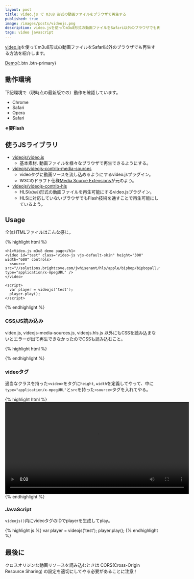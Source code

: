 ```yaml
---
layout: post
title: video.js で m3u8 形式の動画ファイルをブラウザで再生する
published: true
image: /images/posts/videojs.png
description: video.jsを使ってm3u8形式の動画ファイルをSafari以外のブラウザでも再生する方法を紹介します。
tags: video javascript
---
```


[video.js](https://github.com/videojs/video.js)を使ってm3u8形式の動画ファイルをSafari以外のブラウザでも再生する方法を紹介します。

[Demo](http://toshimaru.net/demo/videojs-m3u8/){:.btn .btn-primary}

## 動作環境

下記環境で（現時点の最新版での）動作を確認しています。

* Chrome
* Safari
* Opera
* Safari

**※要Flash**

## 使うJSライブラリ
* [videojs/video.js](https://github.com/videojs/video.js)
  * 基本素材. 動画ファイルを様々なブラウザで再生できるようにする。
* [videojs/videojs-contrib-media-sources](https://github.com/videojs/videojs-contrib-media-sources)
  * videoタグに動画ソースを流し込めるようにするvideo.jsプラグイン。
  * W3Cのドラフト仕様[Media Source Extensions](https://w3c.github.io/media-source/)が元のよう。
* [videojs/videojs-contrib-hls](https://github.com/videojs/videojs-contrib-hls)
  * HLS(`m3u8`)形式の動画ファイルを再生可能にするvideo.jsプラグイン。
  * HLSに対応していないブラウザでもFlash技術を通すことで再生可能にしているよう。

## Usage

全体HTMLファイルはこんな感じ。

{% highlight html %}
<!DOCTYPE html>
<html>
  <head>
    <title>Video.js m3u8</title>
    <link href="css/video-js.css" rel="stylesheet">
    <script src="//cdnjs.cloudflare.com/ajax/libs/video.js/4.12.5/video.js"></script>
    <script src="js/videojs-media-sources.js"></script>
    <script src="js/videojs.hls.min.js"></script>
  </head>
  <body>

    <h1>Video.js m3u8 demo page</h1>
    <video id="test" class="video-js vjs-default-skin" height="300" width="600" controls>
      <source src="//solutions.brightcove.com/jwhisenant/hls/apple/bipbop/bipbopall.m3u8" type="application/x-mpegURL" />
    </video>

    <script>
      var player = videojs('test');
      player.play();
    </script>

  </body>
</html>
{% endhighlight %}

### CSS/JS読み込み

video.js, videojs-media-sources.js, videojs.hls.js 以外にもCSSを読み込まないとエラーが出て再生できなかったのでCSSも読み込むこと。

{% highlight html %}
<link href="css/video-js.css" rel="stylesheet">
<script src="//cdnjs.cloudflare.com/ajax/libs/video.js/4.12.5/video.js"></script>
<script src="js/videojs-media-sources.js"></script>
<script src="js/videojs.hls.min.js"></script>
{% endhighlight %}

### videoタグ

適当なクラスを持った`<video>`をタグに`height`, `width`を定義してやって、中に`type="application/x-mpegURL"`と`src`を持った`<source>`タグを入れてやる。

{% highlight html %}
<video id="test" class="video-js vjs-default-skin" height="300" width="600" controls>
  <source src="//solutions.brightcove.com/jwhisenant/hls/apple/bipbop/bipbopall.m3u8" type="application/x-mpegURL" />
</video>
{% endhighlight %}

### JavaScript

`videojs()`内にvideoタグのIDでplayerを生成してplay。

{% highlight js %}
var player = videojs('test');
player.play();
{% endhighlight %}

## 最後に

クロスオリジンな動画リソースを読み込むときは CORS(Cross-Origin Resource Sharing) の設定を適切にしてやる必要があることに注意！
